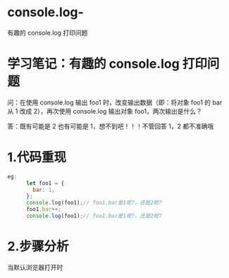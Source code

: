 # console.log-

有趣的 console.log 打印问题

# 学习笔记：有趣的 console.log 打印问题

问：在使用 console.log 输出 foo1 时，改变输出数据（即：将对象 foo1 的 bar 从 1 改成 2），再次使用 console.log 输出对象 foo1，两次输出是什么？

答：既有可能是 2 也有可能是 1，想不到吧！！！不管回答 1，2 都不准确哦

# 1.代码重现

```js
eg:
      let foo1 = {
        bar: 1,
      };
      console.log(foo1);// foo1.bar是1呢?，还是2呢?
      foo1.bar++;
      console.log(foo1);// foo1.bar是1呢?，还是2呢?
```

# 2.步骤分析

当默认浏览器打开时
